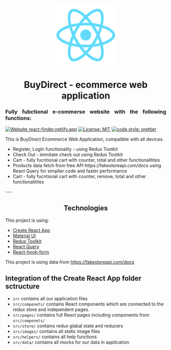 <div align="center">
  <img src="./public/logo192.png"></img>
</div>

<h1 align="center">BuyDirect - ecommerce web application </h1>
<h3 align="justify">Fully fubctional e-commerse website with the following functions: </h3>

[![Website react-finder.netlify.app](https://img.shields.io/website-up-down-green-red/http/perso.crans.org.svg)](https://react-finder.netlify.app/)
[![License: MIT](https://img.shields.io/badge/License-MIT-yellow.svg)](https://github.com/AndreiZernov/react-finder/blob/master/LICENSE)
[![code style: prettier](https://img.shields.io/badge/code_style-prettier-ff69b4.svg?style=flat-square)](https://github.com/prettier/prettier)

This is BuyDirect Ecommerce Web Application, compatible with all devices.

<ul>
<li>Register, LogIn functionality - using Redux Tootkit</li>
<li>Check Out - immitate check out using Redux Tootkit</li>
<li>Cart - fully fucntional cart with counter, total and other functionalitites</li>
<li>Products data fetch from free API https://fakestoreapi.com/docs using React Query for simplier code and faster performance</li>
<li>Cart - fully fucntional cart with counter, remove, total and other functionalitites</li>
</ul>
---

<h2 align="center">Technologies</h2>

This project is using:

- [Create React App](https://create-react-app.dev/)
- [Material UI](https://material-ui.com/)
- [Redux Toolkit](https://redux-toolkit.js.org/)
- [React Query](https://react-query.tanstack.com/)
- [React-hook-form](https://react-hook-form.com/)

This project is using data from https://fakestoreapi.com/docs

## Integration of the Create React App folder sctructure

- `src` contains all our application files
- `src/componets/` contains React components which are connected to the redux store and independent pages.
- `src/pages/` contains full React pages including components from `src/componets/`
- `src/store/` contains redux glabal state and reducers
- `src/images/` contains all static image files
- `src/helpers/` contains all help functions
- `src/data/` contains all mocks for our data in application
